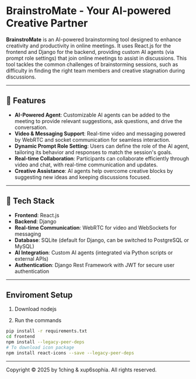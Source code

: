 # BrainstroMate - Your AI-powered Creative Partner

**BrainstroMate** is an AI-powered brainstorming tool designed to enhance creativity and productivity in online meetings. It uses React.js for the frontend and Django for the backend, providing custom AI agents (via prompt role settings) that join online meetings to assist in discussions. This tool tackles the common challenges of brainstorming sessions, such as difficulty in finding the right team members and creative stagnation during discussions.

---

## 🚀 Features

- **AI-Powered Agent**: Customizable AI agents can be added to the meeting to provide relevant suggestions, ask questions, and drive the conversation.
- **Video & Messaging Support**: Real-time video and messaging powered by WebRTC and socket communication for seamless interaction.
- **Dynamic Prompt Role Setting**: Users can define the role of the AI agent, tailoring its behavior and responses to match the session's goals.
- **Real-time Collaboration**: Participants can collaborate efficiently through video and chat, with real-time communication and updates.
- **Creative Assistance**: AI agents help overcome creative blocks by suggesting new ideas and keeping discussions focused.

---

## 🧰 Tech Stack

- **Frontend**: React.js
- **Backend**: Django
- **Real-time Communication**: WebRTC for video and WebSockets for messaging
- **Database**: SQLite (default for Django, can be switched to PostgreSQL or MySQL)
- **AI Integration**: Custom AI agents (integrated via Python scripts or external APIs)
- **Authentication**: Django Rest Framework with JWT for secure user authentication

---

## Enviroment Setup
1. Download nodejs

2. Run the commands 
```bash
pip install -r requirements.txt
cd frontend
npm install --legacy-peer-deps
# To download icon package
npm install react-icons --save --legacy-peer-deps
```

---
Copyright © 2025 by 1ching & xup6sophia. All rights reserved.

